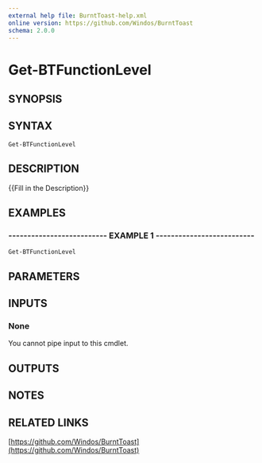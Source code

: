 ```yaml
---
external help file: BurntToast-help.xml
online version: https://github.com/Windos/BurntToast
schema: 2.0.0
---
```


# Get-BTFunctionLevel

## SYNOPSIS

## SYNTAX

```
Get-BTFunctionLevel
```

## DESCRIPTION
{{Fill in the Description}}

## EXAMPLES

### -------------------------- EXAMPLE 1 --------------------------
```
Get-BTFunctionLevel
```

## PARAMETERS

## INPUTS

### None

You cannot pipe input to this cmdlet.

## OUTPUTS

## NOTES

## RELATED LINKS

[https://github.com/Windos/BurntToast](https://github.com/Windos/BurntToast)

